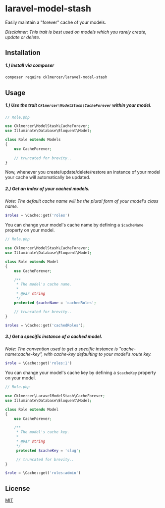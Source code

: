 # laravel-model-stash
Easily maintain a "forever" cache of your models.

*Disclaimer: This trait is best used on models which you rarely create, update or delete.*

## Installation
##### 1.) Install via composer

```bash
composer require cklmercer/laravel-model-stash
```

## Usage
##### 1.) Use the trait `Cklmercer\ModelStash\CacheForever` within your model.
```php
// Role.php

use Cklmercer\ModelStash\CacheForever;
use Illuminate\Database\Eloquent\Model;

class Role extends Models 
{
    use CacheForever;
     
    // truncated for brevity..
}
```

Now, whenever you create/update/delete/restore an instance of your model your cache will automatically be updated.

##### 2.) Get an index of your cached models.

*Note: The default cache name will be the plural form of your model's class name.*

```php
$roles = \Cache::get('roles')
```

You can change your model's cache name by defining a `$cacheName` property on your model.

```php
// Role.php

use Cklmercer\ModelStash\CacheForever;
use Illuminate\Database\Eloquent\Model;

class Role extends Model
{
    use CacheForever;

    /**
     * The model's cache name.
     *
     * @var string
     */
    protected $cacheName = 'cachedRoles';

    // truncated for brevity..
}
```
```php
$roles = \Cache::get('cachedRoles');
```

##### 3.) Get a specific instance of a cached model.
*Note: The convention used to get a specific instance is "cache-name:cache-key", with cache-key defaulting to your model's route key.*
```php
$role = \Cache::get('roles:1')
```

You can change your model's cache key by defining a `$cacheKey` property on your model.

```php
// Role.php

use Cklmercer\LaravelModelStash\CacheForever;
use Illuminate\Database\Eloquent\Model;

class Role extends Model
{
    use CacheForever;

    /**
     * The model's cache key.
     *
     * @var string
     */
     protected $cacheKey = 'slug';

     // truncated for brevity..
}
```
```php
$role = \Cache::get('roles:admin')
```

## License
[MIT](http://opensource.org/licenses/MIT)
